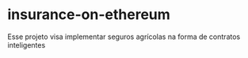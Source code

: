 # insurance-on-ethereum
Esse projeto visa implementar seguros agrícolas na forma de contratos inteligentes
